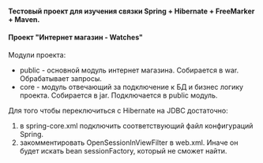 #### Тестовый проект для изучения связки Spring + Hibernate + FreeMarker + Maven.

#### Проект "Интернет магазин - Watches"

Модули проекта:

 * public - основной модуль интернет магазина. Собирается в war. Обрабатывает запросы.
 * core - модуль отвечающий за подключение к БД и бизнес логику проекта. Собирается в jar. Подключается в public модуль.
 
 
Для того чтобы переключиться с Hibernate на JDBC достаточно:

 1. в spring-core.xml подключить соответствующий файл конфигураций Spring.
 2. закомментировать OpenSessionInViewFilter в web.xml. Иначе он будет искать bean sessionFactory, который не сможет найти.